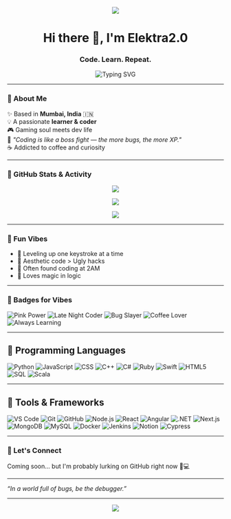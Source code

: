 <!-- Banner -->
<p align="center">
  <img src="https://capsule-render.vercel.app/api?type=waving&color=FF8EC7"/>
</p>


<h1 align="center">Hi there 👋, I'm Elektra2.0</h1>
<h3 align="center">Code. Learn. Repeat.</h3>

<p align="center">
  <img src="https://readme-typing-svg.demolab.com/?lines=Curious%20Coder%20%F0%9F%94%A5;Always%20Learning%20New%20Stuff%20%F0%9F%93%9A;Leveling%20Up%20Like%20a%20Pro%20%F0%9F%8E%AE&center=true&width=500&height=45" alt="Typing SVG">
</p>

---

### 💫 About Me
✨ Based in **Mumbai, India** 🇮🇳  
💡 A passionate **learner & coder**  
🎮 Gaming soul meets dev life  
🌸 _"Coding is like a boss fight — the more bugs, the more XP."_  
☕ Addicted to coffee and curiosity

---

### 🌟 GitHub Stats & Activity

<p align="center">
  <img src="https://github-readme-stats.vercel.app/api?username=akankshadutt&show_icons=true&theme=radical&icon_color=FF8EC7&title_color=FF8EC7" />
</p>

<p align="center">
  <img src="https://github-readme-stats.vercel.app/api/top-langs/?username=akankshadutt&layout=compact&theme=cobalt&title_color=FF8EC7" />
</p>

<p align="center">
  <img src="https://github-profile-summary-cards.vercel.app/api/cards/profile-details?username=akankshadutt&theme=tokyonight" />
</p>

---

### 🎀 Fun Vibes

- 💫 Leveling up one keystroke at a time  
- 🌈 Aesthetic code > Ugly hacks  
- 🌙 Often found coding at 2AM  
- 🦄 Loves magic in logic

---

### 💖 Badges for Vibes

![Pink Power](https://img.shields.io/badge/-✨%20Pink%20Power-F59AA3?style=for-the-badge)
![Late Night Coder](https://img.shields.io/badge/-🌙%20Late%20Night%20Coder-F5E4C3?style=for-the-badge)
![Bug Slayer](https://img.shields.io/badge/-🎮%20Cozy%20Gamer-34A7B2?style=for-the-badge)
![Coffee Lover](https://img.shields.io/badge/-☕%20Coffee%20Lover-5B2E35?style=for-the-badge)
![Always Learning](https://img.shields.io/badge/-📚%20Always%20Learning-1E212D?style=for-the-badge)


---
## 🌸 Programming Languages

![Python](https://img.shields.io/badge/Python-ade8af?style=for-the-badge&logo=python&logoColor=black) ![JavaScript](https://img.shields.io/badge/JavaScript-fdfd96?style=for-the-badge&logo=javascript&logoColor=black) ![CSS](https://img.shields.io/badge/CSS-aec6cf?style=for-the-badge&logo=css3&logoColor=black) ![C++](https://img.shields.io/badge/C++-a8d5ba?style=for-the-badge&logo=c%2B%2B&logoColor=black) ![C#](https://img.shields.io/badge/C%23-d7bde2?style=for-the-badge&logo=c-sharp&logoColor=black) ![Ruby](https://img.shields.io/badge/Ruby-f7c6c7?style=for-the-badge&logo=ruby&logoColor=black) ![Swift](https://img.shields.io/badge/Swift-fcc8b2?style=for-the-badge&logo=swift&logoColor=black) ![HTML5](https://img.shields.io/badge/HTML5-ffd1dc?style=for-the-badge&logo=html5&logoColor=black) ![SQL](https://img.shields.io/badge/SQL-e6e6fa?style=for-the-badge&logo=mysql&logoColor=black) ![Scala](https://img.shields.io/badge/Scala-ace5ee?style=for-the-badge&logo=scala&logoColor=black) 

---

## 🎨 Tools & Frameworks

![VS Code](https://img.shields.io/badge/VS%20Code-bcd4e6?style=for-the-badge&logo=visualstudiocode&logoColor=black) ![Git](https://img.shields.io/badge/Git-ffc1cc?style=for-the-badge&logo=git&logoColor=black) ![GitHub](https://img.shields.io/badge/GitHub-e0bbec?style=for-the-badge&logo=github&logoColor=black) ![Node.js](https://img.shields.io/badge/Node.js-c1f0c1?style=for-the-badge&logo=nodedotjs&logoColor=black) ![React](https://img.shields.io/badge/React-b3d9ff?style=for-the-badge&logo=react&logoColor=black) ![Angular](https://img.shields.io/badge/Angular-ffc9c9?style=for-the-badge&logo=angular&logoColor=black) ![.NET](https://img.shields.io/badge/.NET-d3d3d3?style=for-the-badge&logo=dotnet&logoColor=black) ![Next.js](https://img.shields.io/badge/Next.js-e0bbec?style=for-the-badge&logo=next.js&logoColor=black) ![MongoDB](https://img.shields.io/badge/MongoDB-c3fbd8?style=for-the-badge&logo=mongodb&logoColor=black) ![MySQL](https://img.shields.io/badge/MySQL-aeecef?style=for-the-badge&logo=mysql&logoColor=black) ![Docker](https://img.shields.io/badge/Docker-aec6cf?style=for-the-badge&logo=docker&logoColor=black) ![Jenkins](https://img.shields.io/badge/Jenkins-fdd9b5?style=for-the-badge&logo=jenkins&logoColor=black) ![Notion](https://img.shields.io/badge/Notion-e6ccff?style=for-the-badge&logo=notion&logoColor=black) ![Cypress](https://img.shields.io/badge/Cypress-bef2bf?style=for-the-badge&logo=cypress&logoColor=black) 

---

### 🌸 Let's Connect

Coming soon... but I'm probably lurking on GitHub right now 👀💻

---


*“In a world full of bugs, be the debugger.”*

---

<p align="center">
  <img src="https://capsule-render.vercel.app/api?type=waving&color=FF8EC7&height=120&section=footer"/>
</p>



